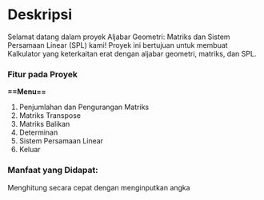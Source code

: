 # Deskripsi
Selamat datang dalam proyek Aljabar Geometri: Matriks dan Sistem Persamaan Linear (SPL) kami! Proyek ini bertujuan untuk membuat Kalkulator yang keterkaitan erat dengan aljabar geometri, matriks, dan SPL. 

### Fitur pada Proyek
**==Menu==**
1. Penjumlahan dan Pengurangan Matriks
2. Matriks Transpose
3. Matriks Balikan
4. Determinan
5. Sistem Persamaan Linear
0. Keluar

### Manfaat yang Didapat:
Menghitung secara cepat dengan menginputkan angka

